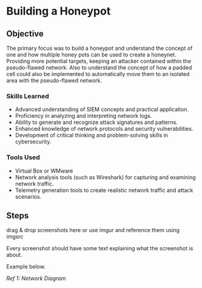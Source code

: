 # Building a Honeypot

## Objective
The primary focus was to build a honeypot and understand the concept of one and how multiple honey pots can be used to create a honeynet. Providing more potential targets, keeping an attacker contained within the pseudo-flawed network. Also to understand the concept of how a padded cell could also be implemented to automatically move them to an isolated area with the pseudo-flawed network.

### Skills Learned
- Advanced understanding of SIEM concepts and practical application.
- Proficiency in analyzing and interpreting network logs.
- Ability to generate and recognize attack signatures and patterns.
- Enhanced knowledge of network protocols and security vulnerabilities.
- Development of critical thinking and problem-solving skills in cybersecurity.

### Tools Used
- Virtual Box or WMware
- Network analysis tools (such as Wireshark) for capturing and examining network traffic.
- Telemetry generation tools to create realistic network traffic and attack scenarios.

## Steps
drag & drop screenshots here or use imgur and reference them using imgsrc

Every screenshot should have some text explaining what the screenshot is about.

Example below.

*Ref 1: Network Diagram*
